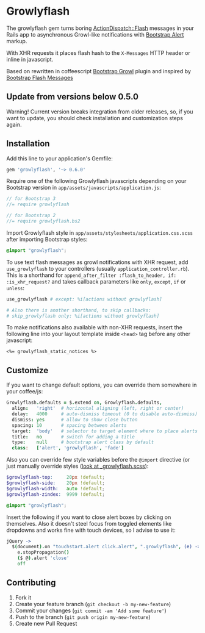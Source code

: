 # Growlyflash

The growlyflash gem turns boring [ActionDispatch::Flash](http://api.rubyonrails.org/?q=ActionDispatch::Flash) messages in your Rails app to asynchronous Growl-like notifications with [Bootstrap Alert](http://getbootstrap.com/components/#alerts) markup.

With XHR requests it places flash hash to the `X-Messages` HTTP header or inline in javascript.

Based on rewritten in coffeescript [Bootstrap Growl](https://github.com/ifightcrime/bootstrap-growl) plugin and inspired by [Bootstrap Flash Messages](https://github.com/RobinBrouwer/bootstrap_flash_messages)

## Update from versions below 0.5.0

Warning! Current version breaks integration from older releases, so, if you want to update, you should check installation and customization steps again.

## Installation

Add this line to your application's Gemfile:

```ruby
gem 'growlyflash', '~> 0.6.0'
```

Require one of the following Growlyflash javascripts depending on your Bootstrap version in `app/assets/javascripts/application.js`:

```js
// for Bootstrap 3
//= require growlyflash

// for Bootstrap 2
//= require growlyflash.bs2
```

Import Growlyflash style in `app/assets/stylesheets/application.css.scss` after importing Bootstrap styles:

```scss
@import "growlyflash";
```

To use text flash messages as growl notifications with XHR request, add `use_growlyflash` to your controllers (usually `application_controller.rb`). This is a shorthand for `append_after_filter :flash_to_header, if: :is_xhr_request?` and takes callback parameters like `only`, `except`, `if` or `unless`:

```ruby
use_growlyflash # except: %i[actions without growlyflash]

# Also there is another shorthand, to skip callbacks:
# skip_growlyflash only: %i[actions without growlyflash]
```

To make notifications also available with non-XHR requests, insert the following line into your layout template inside `<head>` tag before any other javascript:

```erb
<%= growlyflash_static_notices %>
```

## Customize

If you want to change default options, you can override them somewhere in your coffee/js:

```coffee
Growlyflash.defaults = $.extend on, Growlyflash.defaults,
  align:   'right'  # horizontal aligning (left, right or center)
  delay:   4000     # auto-dismiss timeout (0 to disable auto-dismiss)
  dismiss: yes      # allow to show close button
  spacing: 10       # spacing between alerts
  target:  'body'   # selector to target element where to place alerts
  title:   no       # switch for adding a title
  type:    null     # bootstrap alert class by default
  class:   ['alert', 'growlyflash', 'fade']
```

Also you can override few style variables before the `@import` directive (or just manually override styles ([look at _growlyflash.scss](app/assets/stylesheets/_growlyflash.scss)):

```scss
$growlyflash-top:     20px !default;
$growlyflash-side:    20px !default;
$growlyflash-width:   auto !default;
$growlyflash-zindex:  9999 !default;

@import "growlyflash";
```

Insert the following if you want to close alert boxes by clicking on themselves. 
Also it doesn't steel focus from toggled elements like dropdowns and works fine with touch devices, so I advise to use it:

```coffee
jQuery ->
  $(document).on "touchstart.alert click.alert", ".growlyflash", (e) ->
    e.stopPropagation()
    ($ @).alert 'close'
    off
```

## Contributing

1. Fork it
2. Create your feature branch (`git checkout -b my-new-feature`)
3. Commit your changes (`git commit -am 'Add some feature'`)
4. Push to the branch (`git push origin my-new-feature`)
5. Create new Pull Request
